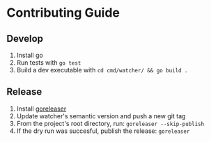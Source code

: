 # Contributing Guide

## Develop

1. Install go
2. Run tests with `go test`
3. Build a dev executable with `cd cmd/watcher/ && go build .`

## Release

1. Install [goreleaser](https://github.com/goreleaser/goreleaser)
2. Update watcher's semantic version and push a new git tag
3. From the project's root directory, run: `goreleaser --skip-publish`
4. If the dry run was succesful, publish the release: `goreleaser`